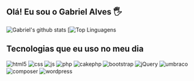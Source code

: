 ## Olá! Eu sou o Gabriel Alves 🖐️

![Gabriel's github stats](https://github-readme-stats.vercel.app/api?username=G-abriel10143&count_private=true&show_icons=true&theme=radical)
[![Top Linguagens](https://github-readme-stats.vercel.app/api/top-langs/?username=G-abriel10143&layout=compact)
## Tecnologias que eu uso no meu dia

<div style="display: inline_block">
  <img align="center" alt="html5" src="https://img.shields.io/badge/HTML5-E34F26?style=for-the-badge&logo=html5&logoColor=white" />
  <img align="center" alt="css" src="https://img.shields.io/badge/CSS3-1572B6?style=for-the-badge&logo=css3&logoColor=white" />
  <img align="center" alt="js" src="https://img.shields.io/badge/JavaScript-F7DF1E?style=for-the-badge&logo=javascript&logoColor=black" />
  <img align="center" alt="php" src="https://img.shields.io/badge/Php-007ACC?style=for-the-badge&logo=php&logoColor=white" />
  <img align="center" alt="cakephp" src="https://img.shields.io/badge/Cake-php-20232A?style=for-the-badge&logo=cakephp&logoColor=61DAFB" />
  <img align="center" alt="bootstrap" src="https://img.shields.io/badge/Bootstrap-20232A?style=for-the-badge&logo=bootstrap&logoColor=61DAFB" />
  <img align="center" alt="jQuery" src="https://img.shields.io/badge/jQuery-20232A?style=for-the-badge&logo=jQuery&logoColor=61DAFB" />
  <img align="center" alt="umbraco" src="https://img.shields.io/badge/Umbraco-20232A?style=for-the-badge&logo=umbraco&logoColor=61DAFB" />
  <img align="center" alt="composer" src="https://img.shields.io/badge/Composer-20232A?style=for-the-badge&logo=composer&logoColor=61DAFB" />
  <img align="center" alt="wordpress" src="https://img.shields.io/badge/Wordpress-20232A?style=for-the-badge&logo=wordpress&logoColor=61DAFB" />
</div><br/>
